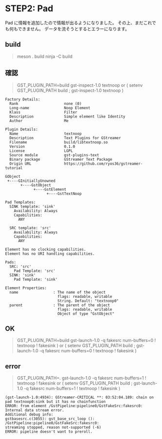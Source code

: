# STEP2: Pad 
Pad に情報を追加したので情報が出るようになりました。
その上、まだこれでも何もできません。
データを流そうとするとエラーになります。

## build
> meson . build 
> ninja -C build

## 確認
> GST_PLUGIN_PATH=build gst-inspect-1.0 textnoop
or
> ( setenv GST_PLUGIN_PATH build ; gst-inspect-1.0 textnoop )

    Factory Details:
      Rank                     none (0)
      Long-name                Noop Element
      Klass                    Filter
      Description              Simple element like Identity
      Author                   Me

    Plugin Details:
      Name                     textnoop
      Description              Text Plugins for GStreamer
      Filename                 build/libtextnoop.so
      Version                  0.1.0
      License                  LGPL
      Source module            gst-plugins-text
      Binary package           GStreamer Text Package
      Origin URL               https://github.com/ryos36/gstreamer-tutorial

    GObject
     +----GInitiallyUnowned
           +----GstObject
                 +----GstElement
                       +----GstTextNoop

    Pad Templates:
      SINK template: 'sink'
        Availability: Always
        Capabilities:
          ANY
      
      SRC template: 'src'
        Availability: Always
        Capabilities:
          ANY

    Element has no clocking capabilities.
    Element has no URI handling capabilities.

    Pads:
      SRC: 'src'
        Pad Template: 'src'
      SINK: 'sink'
        Pad Template: 'sink'

    Element Properties:
      name                : The name of the object
                            flags: readable, writable
                            String. Default: "textnoop0"
      parent              : The parent of the object
                            flags: readable, writable
                            Object of type "GstObject"

## OK
> GST_PLUGIN_PATH=build gst-launch-1.0 -q fakesrc num-buffers=0 ! textnoop ! fakesink )
or
> ( setenv GST_PLUGIN_PATH build ; gst-launch-1.0 -q fakesrc num-buffers=0 ! textnoop ! fakesink )

## error
> GST_PLUGIN_PATH=. gst-launch-1.0 -q fakesrc num-buffers=1 ! textnoop ! fakesink
or
 ( setenv GST_PLUGIN_PATH build ; gst-launch-1.0 -q fakesrc num-buffers=1 ! textnoop ! fakesink )

    (gst-launch-1.0:4934): GStreamer-CRITICAL **: 03:52:04.189: chain on pad textnoop0:sink but it has no chainfunction
    ERROR: from element /GstPipeline:pipeline0/GstFakeSrc:fakesrc0: Internal data stream error.
    Additional debug info:
    gstbasesrc.c(3055): gst_base_src_loop (): /GstPipeline:pipeline0/GstFakeSrc:fakesrc0:
    streaming stopped, reason not-supported (-6)
    ERROR: pipeline doesn't want to preroll.
